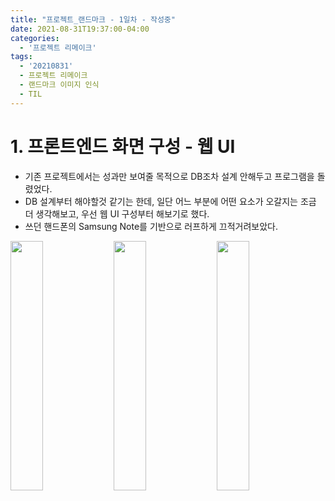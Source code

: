 ```yaml
---
title: "프로젝트_랜드마크 - 1일차 - 작성중"
date: 2021-08-31T19:37:00-04:00
categories:
  - '프로젝트 리메이크'
tags:
  - '20210831'
  - 프로젝트 리메이크
  - 랜드마크 이미지 인식
  - TIL
---
```




# 1. 프론트엔드 화면 구성 - 웹 UI
  * 기존 프로젝트에서는 성과만 보여줄 목적으로 DB조차 설계 안해두고 프로그램을 돌렸었다.
  * DB 설계부터 해야할것 같기는 한데, 일단 어느 부분에 어떤 요소가 오갈지는 조금 더 생각해보고, 우선 웹 UI 구성부터 해보기로 했다.
  * 쓰던 핸드폰의 Samsung Note를 기반으로 러프하게 끄적거려보았다.

<div>
  <img src="https://1geraldine1.github.io/assets/images/Landmark/GUI_ROUGH/index_page.jpg" style="width:32%" />

  <img src="https://1geraldine1.github.io/assets/images/Landmark/GUI_ROUGH/image_upload.jpg" style="width:32%" />

  <img src="https://1geraldine1.github.io/assets/images/Landmark/GUI_ROUGH/result_page.jpg" style="width:32%" />
</div>

